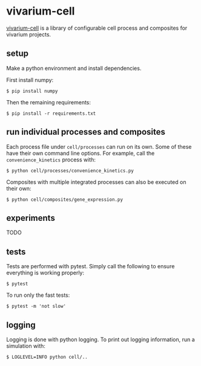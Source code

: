 # vivarium-cell
[vivarium-cell](https://github.com/vivarium-collective/vivarium-cell) is a library of configurable
 cell process and composites for vivarium projects.

## setup
Make a python environment and install dependencies. 

First install numpy:
```
$ pip install numpy
```

Then the remaining requirements:
```
$ pip install -r requirements.txt
```

## run individual processes and composites
Each process file under `cell/processes` can run on its own. Some of these have their own command line options.
For example, call the `convenience_kinetics` process with:
```
$ python cell/processes/convenience_kinetics.py
```

Composites with multiple integrated processes can also be executed on their own:
```
$ python cell/composites/gene_expression.py
```

## experiments
TODO

## tests
Tests are performed with pytest. Simply call the following to ensure everything is working properly:
```
$ pytest
```

To run only the fast tests:
```
$ pytest -m 'not slow'
```

## logging
Logging is done with python logging. To print out logging information, run a simulation with:
```
$ LOGLEVEL=INFO python cell/..
```